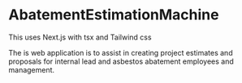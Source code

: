 # AbatementEstimationMachine
This uses Next.js with tsx and Tailwind css

The is web application is to assist in creating project estimates and proposals for internal lead and asbestos abatement employees and management. 
